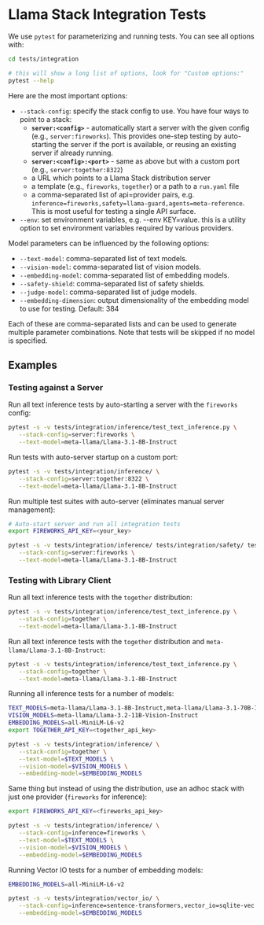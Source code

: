 # Llama Stack Integration Tests

We use `pytest` for parameterizing and running tests. You can see all options with:
```bash
cd tests/integration

# this will show a long list of options, look for "Custom options:"
pytest --help
```

Here are the most important options:
- `--stack-config`: specify the stack config to use. You have four ways to point to a stack:
  - **`server:<config>`** - automatically start a server with the given config (e.g., `server:fireworks`). This provides one-step testing by auto-starting the server if the port is available, or reusing an existing server if already running.
  - **`server:<config>:<port>`** - same as above but with a custom port (e.g., `server:together:8322`)
  - a URL which points to a Llama Stack distribution server
  - a template (e.g., `fireworks`, `together`) or a path to a `run.yaml` file
  - a comma-separated list of api=provider pairs, e.g. `inference=fireworks,safety=llama-guard,agents=meta-reference`. This is most useful for testing a single API surface.
- `--env`: set environment variables, e.g. --env KEY=value. this is a utility option to set environment variables required by various providers.

Model parameters can be influenced by the following options:
- `--text-model`: comma-separated list of text models.
- `--vision-model`: comma-separated list of vision models.
- `--embedding-model`: comma-separated list of embedding models.
- `--safety-shield`: comma-separated list of safety shields.
- `--judge-model`: comma-separated list of judge models.
- `--embedding-dimension`: output dimensionality of the embedding model to use for testing. Default: 384

Each of these are comma-separated lists and can be used to generate multiple parameter combinations. Note that tests will be skipped
if no model is specified.

## Examples

### Testing against a Server

Run all text inference tests by auto-starting a server with the `fireworks` config:

```bash
pytest -s -v tests/integration/inference/test_text_inference.py \
   --stack-config=server:fireworks \
   --text-model=meta-llama/Llama-3.1-8B-Instruct
```

Run tests with auto-server startup on a custom port:

```bash
pytest -s -v tests/integration/inference/ \
   --stack-config=server:together:8322 \
   --text-model=meta-llama/Llama-3.1-8B-Instruct
```

Run multiple test suites with auto-server (eliminates manual server management):

```bash
# Auto-start server and run all integration tests
export FIREWORKS_API_KEY=<your_key>

pytest -s -v tests/integration/inference/ tests/integration/safety/ tests/integration/agents/ \
   --stack-config=server:fireworks \
   --text-model=meta-llama/Llama-3.1-8B-Instruct
```

### Testing with Library Client

Run all text inference tests with the `together` distribution:

```bash
pytest -s -v tests/integration/inference/test_text_inference.py \
   --stack-config=together \
   --text-model=meta-llama/Llama-3.1-8B-Instruct
```

Run all text inference tests with the `together` distribution and `meta-llama/Llama-3.1-8B-Instruct`:

```bash
pytest -s -v tests/integration/inference/test_text_inference.py \
   --stack-config=together \
   --text-model=meta-llama/Llama-3.1-8B-Instruct
```

Running all inference tests for a number of models:

```bash
TEXT_MODELS=meta-llama/Llama-3.1-8B-Instruct,meta-llama/Llama-3.1-70B-Instruct
VISION_MODELS=meta-llama/Llama-3.2-11B-Vision-Instruct
EMBEDDING_MODELS=all-MiniLM-L6-v2
export TOGETHER_API_KEY=<together_api_key>

pytest -s -v tests/integration/inference/ \
   --stack-config=together \
   --text-model=$TEXT_MODELS \
   --vision-model=$VISION_MODELS \
   --embedding-model=$EMBEDDING_MODELS
```

Same thing but instead of using the distribution, use an adhoc stack with just one provider (`fireworks` for inference):

```bash
export FIREWORKS_API_KEY=<fireworks_api_key>

pytest -s -v tests/integration/inference/ \
   --stack-config=inference=fireworks \
   --text-model=$TEXT_MODELS \
   --vision-model=$VISION_MODELS \
   --embedding-model=$EMBEDDING_MODELS
```

Running Vector IO tests for a number of embedding models:

```bash
EMBEDDING_MODELS=all-MiniLM-L6-v2

pytest -s -v tests/integration/vector_io/ \
   --stack-config=inference=sentence-transformers,vector_io=sqlite-vec \
   --embedding-model=$EMBEDDING_MODELS
```
